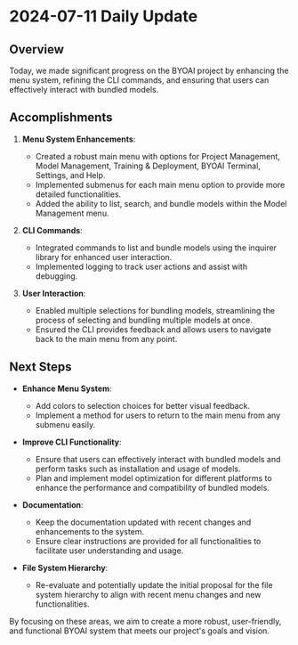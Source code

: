 # 2024-07-11 Daily Update

## Overview

Today, we made significant progress on the BYOAI project by enhancing the menu system, refining the CLI commands, and ensuring that users can effectively interact with bundled models. 

## Accomplishments

1. **Menu System Enhancements**: 
    - Created a robust main menu with options for Project Management, Model Management, Training & Deployment, BYOAI Terminal, Settings, and Help.
    - Implemented submenus for each main menu option to provide more detailed functionalities.
    - Added the ability to list, search, and bundle models within the Model Management menu.

2. **CLI Commands**:
    - Integrated commands to list and bundle models using the inquirer library for enhanced user interaction.
    - Implemented logging to track user actions and assist with debugging.

3. **User Interaction**:
    - Enabled multiple selections for bundling models, streamlining the process of selecting and bundling multiple models at once.
    - Ensured the CLI provides feedback and allows users to navigate back to the main menu from any point.

## Next Steps

- **Enhance Menu System**:
    - Add colors to selection choices for better visual feedback.
    - Implement a method for users to return to the main menu from any submenu easily.

- **Improve CLI Functionality**:
    - Ensure that users can effectively interact with bundled models and perform tasks such as installation and usage of models.
    - Plan and implement model optimization for different platforms to enhance the performance and compatibility of bundled models.

- **Documentation**:
    - Keep the documentation updated with recent changes and enhancements to the system.
    - Ensure clear instructions are provided for all functionalities to facilitate user understanding and usage.

- **File System Hierarchy**:
    - Re-evaluate and potentially update the initial proposal for the file system hierarchy to align with recent menu changes and new functionalities.

By focusing on these areas, we aim to create a more robust, user-friendly, and functional BYOAI system that meets our project's goals and vision.
